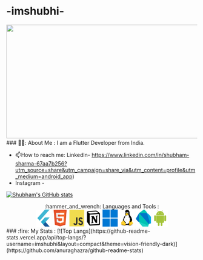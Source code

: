 # -imshubhi-
<div align="center">
  <img src="https://media.giphy.com/media/dWesBcTLavkZuG35MI/giphy.gif" width="600" height="300"/>
</div>

</div>
### 👨‍💻: About Me :
I am a Flutter Developer from India.

- :mailbox:How to reach me: Linkedln- https://www.linkedin.com/in/shubham-sharma-67aa7b256?utm_source=share&utm_campaign=share_via&utm_content=profile&utm_medium=android_app)
- Instagram - 

[![Shubham's GitHub stats](https://github-readme-stats.vercel.app/api?username=imshubhi)](https://github.com/anuraghazra/github-readme-stats)
            
<div align = "center">
 :hammer_and_wrench: Languages and Tools :
  </div>
  <div align = "center">
 <img src = "https://github.com/devicons/devicon/blob/master/icons/flutter/flutter-original.svg" width="40" height="45" />
 <img src = "https://github.com/devicons/devicon/blob/master/icons/html5/html5-original.svg" width="40" height="45" />
 <img src = "https://github.com/devicons/devicon/blob/master/icons/javascript/javascript-original.svg" width="40" height="45" />
 <img src = "https://github.com/devicons/devicon/blob/master/icons/notion/notion-original.svg" width="40" height="45" />
 <img src = "https://github.com/devicons/devicon/blob/master/icons/windows11/windows11-original.svg" width="40" height="45" />
 <img src = "https://github.com/devicons/devicon/blob/master/icons/linux/linux-original.svg" width="40" height="45" />
 <img src = "https://github.com/devicons/devicon/blob/master/icons/dart/dart-original.svg" width="40" height="45" />
 <img src = "https://github.com/devicons/devicon/blob/master/icons/android/android-original.svg" width="40" height="45" />
  </div>
  ### :fire: My Stats :
[![Top Langs](https://github-readme-stats.vercel.app/api/top-langs/?username=imshubhi&layout=compact&theme=vision-friendly-dark)](https://github.com/anuraghazra/github-readme-stats)
